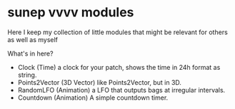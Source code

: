 # sunep vvvv modules
Here I keep my collection of little modules that might be relevant for others as well as myself

What's in here?
  * Clock (Time) a clock for your patch, shows the time in 24h format as string.
  * Points2Vector (3D Vector) like Points2Vector, but in 3D.
  * RandomLFO (Animation) a LFO that outputs bags at irregular intervals.
  * Countdown (Animation) A simple countdown timer.
